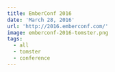 ```yaml
---
title: EmberConf 2016
date: 'March 28, 2016'
url: 'http://2016.emberconf.com/'
image: emberconf-2016-tomster.png
tags:
  - all
  - tomster
  - conference
---
```

